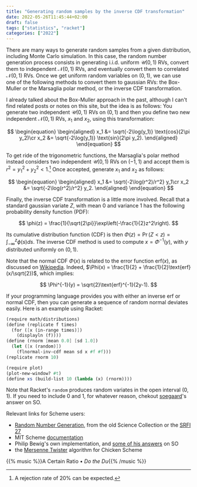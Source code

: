 ```yaml
---
title: "Generating random samples by the inverse CDF transformation"
date: 2022-05-26T11:45:44+02:00
draft: false
tags: ["statistics", "racket"]
categories: ["2022"]
---
```


There are many ways to generate random samples from a given distribution, including Monte Carlo simulation. In this case, the random number generation process consists in generating i.i.d. uniform $\mathcal{U}(0,1)$ RVs, convert them to independent $\mathcal{N}(0,1)$ RVs, and eventually convert them to correlated $\mathcal{N}(0,1)$ RVs. Once we get uniform random variables on $(0,1)$, we can use one of the following methods to convert them to gaussian RVs: the Box-Muller or the Marsaglia polar method, or the inverse CDF transformation.

I already talked about the Box-Muller approach in the past, although I can't find related posts or notes on this site, but the idea is as follows: You generate two independent $\mathcal{U}(0,1)$ RVs on $(0,1)$ and then you define two new independent $\mathcal{N}(0,1)$ RVs, $x_1$ and $x_2$, using this transformation:

$$
\begin{equation}
\begin{aligned}
x_1 &= \sqrt{-2\log(y_1)} \text{cos}(2\pi y_2)\cr
x_2 &= \sqrt{-2\log(y_1)} \text{sin}(2\pi y_2).
\end{aligned}
\end{equation}
$$

To get ride of the trigonometric functions, the Marsaglia's polar method instead considers two independent $\mathcal{U}(0,1)$ RVs on $(-1,1)$ and accept them is $r^2 = y_1^2 + y_2^2 < 1$.[^1] Once accepted, generate $x_1$ and $x_2$ as follows:

$$
\begin{equation}
\begin{aligned}
x_1 &= \sqrt{-2\log(r^2)/r^2} y_1\cr
x_2 &= \sqrt{-2\log(r^2)/r^2} y_2.
\end{aligned}
\end{equation}
$$

Finally, the inverse CDF transformation is a little more involved. Recall that a standard gaussian variate $Z$, with mean 0 and variance 1 has the following probability density function (PDF):

$$ \phi(z) = \frac{1}{\sqrt{2\pi}}\exp\left(-\frac{1}{2}z^2\right). $$

Its cumulative distribution function (CDF) is then $\Phi(z) = \Pr(Z<z) = \int_{-\infty}^z\phi(s)ds$. The inverse CDF method is used to compute $x = \Phi^{-1}(y)$, with $y$ distributed uniformly on $(0,1)$.

Note that the normal CDF $\Phi(x)$ is related to the error function $\text{erf}(x)$, as discussed on [Wikipedia]. Indeed, $\Phi(x) = \frac{1}{2} + \frac{1}{2}\text{erf}(x/\sqrt{2})$, which implies:

$$ \Phi^{-1}(y) = \sqrt{2}\text{erf}^{-1}(2y-1). $$

If your programming language provides you with either an inverse erf or normal CDF, then you can generate a sequence of random normal deviates easily. Here is an example using Racket:

```scheme
(require math/distributions)
(define (replicate f times)
  (for ([x (in-range times)])
    (displayln (f))))
(define (rnorm [mean 0.0] [sd 1.0])
  (let ([x (random)])
    (flnormal-inv-cdf mean sd x #f #f)))
(replicate rnorm 10)
```

```scheme
(require plot)
(plot-new-window? #t)
(define xs (build-list 10 (lambda (x) (rnorm))))
```

Note that Racket's `random` produces random variates in the open interval $(0,1)$. If you need to include 0 and 1, for whatever reason, chekout [soegaard]'s answer on SO.

Relevant links for Scheme users:

- [Random Number Generation], from the old Science Collection or the [SRFI 27]
- MIT Scheme [documentation]
- Philip Bewig's own implementation, and [some of his answers] on SO
- the [Mersenne Twister] algorithm for Chicken Scheme

{{% music %}}A Certain Ratio • _Do the Du_{{% /music %}}

[wikipedia]: https://en.wikipedia.org/wiki/Normal_distribution
[soegaard]: https://stackoverflow.com/a/51987441/420055
[srfi 27]: https://srfi.schemers.org/srfi-27/
[random number generation]: https://planet.racket-lang.org/package-source/williams/science.plt/4/2/planet-docs/science/random-numbers.html
[documentation]: https://web.mit.edu/scheme_v9.2/doc/mit-scheme-ref/Random-Numbers.html
[implementation]: https://programmingpraxis.com/contents/themes/#Random%20Number%20Generators
[some of his answers]: https://stackoverflow.com/a/14675103/420055
[mersenne twister]: https://wiki.call-cc.org/eggref/5/random-mtzig

[^1]: A rejection rate of 20% can be expected.
